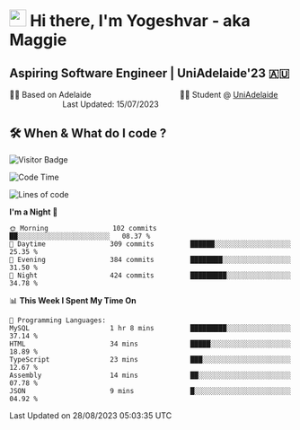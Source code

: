 <h1><img src="https://emojis.slackmojis.com/emojis/images/1531849430/4246/blob-sunglasses.gif?1531849430" width="30"/> Hi there, I'm Yogeshvar - aka Maggie</h1>

## Aspiring Software Engineer | UniAdelaide'23 🇦🇺  
🏂🏻  Based on Adelaide &nbsp;&nbsp;&nbsp;&nbsp;&nbsp;&nbsp;&nbsp;&nbsp;&nbsp;&nbsp;&nbsp;&nbsp;&nbsp;&nbsp;&nbsp;&nbsp;&nbsp;&nbsp;&nbsp;&nbsp;&nbsp;&nbsp;&nbsp;&nbsp;&nbsp;&nbsp;&nbsp;&nbsp;&nbsp;&nbsp;&nbsp;&nbsp;&nbsp;&nbsp;&nbsp;&nbsp;&nbsp;&nbsp;&nbsp;👨‍💻 Student @ [UniAdelaide](https://www.adelaide.edu.au)   &nbsp;&nbsp;&nbsp;&nbsp;&nbsp;&nbsp;&nbsp;&nbsp;&nbsp;&nbsp;&nbsp;&nbsp;&nbsp;&nbsp;&nbsp;&nbsp;&nbsp;&nbsp;&nbsp;&nbsp;&nbsp;&nbsp;&nbsp;&nbsp;Last Updated: 15/07/2023

## 🛠 When & What do I code ?  

![Visitor Badge](https://visitor-badge.feriirawann.repl.co?username=yogeshvar&repo=yogeshvar&label=Visitors&style=plastic&color=%23457BFF&contentType=svg)

<!--START_SECTION:waka-->
![Code Time](http://img.shields.io/badge/Code%20Time-2%2C286%20hrs%2035%20mins-blue)

![Lines of code](https://img.shields.io/badge/From%20Hello%20World%20I%27ve%20Written-4.0%20million%20lines%20of%20code-blue)

**I'm a Night 🦉** 

```text
🌞 Morning                102 commits         ██░░░░░░░░░░░░░░░░░░░░░░░   08.37 % 
🌆 Daytime                309 commits         ██████░░░░░░░░░░░░░░░░░░░   25.35 % 
🌃 Evening                384 commits         ████████░░░░░░░░░░░░░░░░░   31.50 % 
🌙 Night                  424 commits         █████████░░░░░░░░░░░░░░░░   34.78 % 
```


📊 **This Week I Spent My Time On** 

```text
💬 Programming Languages: 
MySQL                    1 hr 8 mins         █████████░░░░░░░░░░░░░░░░   37.14 % 
HTML                     34 mins             █████░░░░░░░░░░░░░░░░░░░░   18.89 % 
TypeScript               23 mins             ███░░░░░░░░░░░░░░░░░░░░░░   12.67 % 
Assembly                 14 mins             ██░░░░░░░░░░░░░░░░░░░░░░░   07.78 % 
JSON                     9 mins              █░░░░░░░░░░░░░░░░░░░░░░░░   04.92 % 
```


 Last Updated on 28/08/2023 05:03:35 UTC
<!--END_SECTION:waka-->
